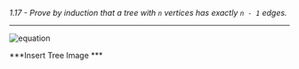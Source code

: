 *1.17 - Prove by induction that a tree with `n` vertices has exactly `n - 1` edges.*  

***
![equation](https://github.com/jonathantorres/adm/blob/master/ch1/img/1-17.png)

***Insert Tree Image ***
